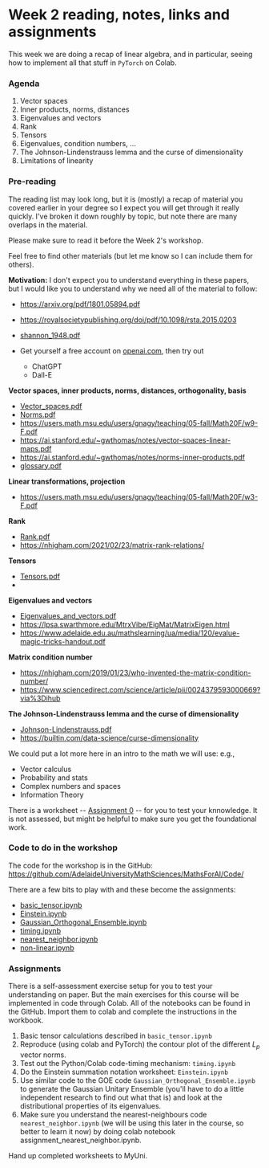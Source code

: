 # Week 2 reading, notes, links and assignments

This week we are doing a recap of linear algebra, and in particular, seeing how to implement all that stuff in `PyTorch` on Colab.
 
### Agenda

1. Vector spaces
2. Inner products, norms, distances
3. Eigenvalues and vectors
4. Rank
5. Tensors
6. Eigenvalues, condition numbers, ...
7. The Johnson-Lindenstrauss lemma and the curse of dimensionality
8. Limitations of linearity

### Pre-reading

The reading list may look long, but it is (mostly) a recap of material you covered earlier in your degree so I expect you will get through it really quickly. I've broken it down roughly by topic, but note there are many overlaps in the material.

Please make sure to read it before the Week 2's workshop.

Feel free to find other materials (but let me know so I can include them for others). 

**Motivation:** I don't expect you to understand everything in these papers, but I would like you to understand why we need all of the material to follow:

  + https://arxiv.org/pdf/1801.05894.pdf
  + https://royalsocietypublishing.org/doi/pdf/10.1098/rsta.2015.0203
  + [shannon_1948.pdf](shannon_1948.pdf)
  + Get yourself a free account on [openai.com](openai.com), then try out
  
  	 + ChatGPT
  	 + Dall-E
    
**Vector spaces, inner products, norms, distances, orthogonality, basis**
    
  + [Vector_spaces.pdf](Vector_spaces.pdf) 
  + [Norms.pdf](Norms.pdf)
  + https://users.math.msu.edu/users/gnagy/teaching/05-fall/Math20F/w9-F.pdf
  + https://ai.stanford.edu/~gwthomas/notes/vector-spaces-linear-maps.pdf
  + https://ai.stanford.edu/~gwthomas/notes/norms-inner-products.pdf
  + [glossary.pdf](glossary.pdf)
  
**Linear transformations, projection**
    
  + https://users.math.msu.edu/users/gnagy/teaching/05-fall/Math20F/w3-F.pdf
  
**Rank**    
   
  + [Rank.pdf](Rank.pdf)
  + https://nhigham.com/2021/02/23/matrix-rank-relations/ 
 
**Tensors**

  + [Tensors.pdf](Tensors.pdf)
  +   

**Eigenvalues and vectors**

  + [Eigenvalues\_and\_vectors.pdf](Eigenvalues_and_vectors.pdf)
  + https://lpsa.swarthmore.edu/MtrxVibe/EigMat/MatrixEigen.html 
  + https://www.adelaide.edu.au/mathslearning/ua/media/120/evalue-magic-tricks-handout.pdf

**Matrix condition number**
    
  + https://nhigham.com/2019/01/23/who-invented-the-matrix-condition-number/ 
  + https://www.sciencedirect.com/science/article/pii/0024379593000669?via%3Dihub 

**The Johnson-Lindenstrauss lemma and the curse of dimensionality**

  + [Johnson-Lindenstrauss.pdf](Johnson-Lindenstrauss.pdf)
  + https://builtin.com/data-science/curse-dimensionality

We could put a lot more here in an intro to the math we will use: e.g.,

+ Vector calculus
+ Probability and stats
+ Complex numbers and spaces
+ Information Theory

There is a worksheet -- [Assignment 0](assignment_0.pdf) -- for you to test your knnowledge. It is not assessed, but might be helpful to make sure you get the foundational work.

### Code to do in the workshop

The code for the workshop is in the GitHub: 
https://github.com/AdelaideUniversityMathSciences/MathsForAI/Code/

There are a few bits to play with and these become the assignments:

+ [basic_tensor.ipynb](../Code/basic_tensor.ipynb)
+ [Einstein.ipynb](../Code/Einstein.ipynb)
+ [Gaussian_Orthogonal_Ensemble.ipynb](../Code/Gaussian_Orthogonal_Ensemble.ipynb)
+ [timing.ipynb](../Code/timing.ipynb)
+ [nearest_neighbor.ipynb](../Code/nearest_neighbor.ipynb)
+ [non-linear.ipynb](../Code/non-linear.ipynb)

### Assignments

There is a self-assessment exercise setup for you to test your understanding on paper. But the main exercises for this course will be implemented in code through Colab. All of the notebooks can be found in the GitHub. Import them to colab and complete the instructions in the workbook.

1. Basic tensor calculations described in `basic_tensor.ipynb`
2. Reproduce (using colab and PyTorch) the contour plot of the different $L_p$ vector norms.
2. Test out the Python/Colab code-timing mechanism: `timing.ipynb` 
3. Do the Einstein summation notation worksheet: `Einstein.ipynb`
4. Use similar code to the GOE code `Gaussian_Orthogonal_Ensemble.ipynb` to generate the Gaussian Unitary Ensemble (you'll have to do a little independent research to find out what that is) and look at the distributional properties of its eigenvalues.
5. Make sure you understand the nearest-neighbours code `nearest_neighbor.ipynb` (we will be using this later in the course, so better to learn it now) by doing colab notebook assignment_nearest_neighbor.ipynb.

Hand up completed worksheets to MyUni.






